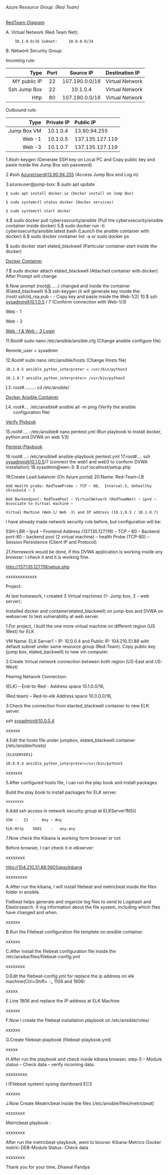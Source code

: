 ######  Azure Resource Group: (Red Team) #######

[RedTeam-Diagram](https://github.com/DhawalPandya/CyberSecurity/blob/main/Screenshot/RedTeam-Diagram.png)

A.	Virtual Network (Red Team Net):

		10.1.0.0/16	Subnet:		10.0.0.0/24

B.	Network Security Group: 

Incoming rule: 

| Type              | Port    | Source IP           | Destination IP    |
|------------------:|:-------:|:-------------------:|:------------------|
|  MY public IP     | 22      | 107.190.0.0/16	    |Virtual Network    |
|  Ssh Jump Box     |  22     |   10.1.0.4	    |Virtual Network    |
|  Http             |  80     | 107.190.0.0/16      |Virtual Network    |

Outbound rule:	 
	          
| Type  		|Private IP   	      | Public IP               |
|----------------------:|:-------------------:|:------------------------|
|Jump Box VM	        | 10.1.0.4            |13.90.94.255             |
| Web -1		| 10.1.0.5	      |137.135.127.119          |
| Web -3  		| 10.1.0.7	      |137.135.127.119          |
               

1.#ssh-keygen (Generate SSH key on Local PC and Copy public key and paste inside the Jump Box ssh password)

2.#ssh AzureUser@13.90.94.255 (Access Jump Box and Log in)

3.azureuser@jump-box: $ sudo apt update

    $ sudo apt install docker.io (Docker install on Jump Box)
    
    $ sudo systemctl status docker (Docker services)
   
    $ sudo systemctl start docker
   
4.$ sudo docker pull cyberxsecurity/ansible (Pull the cyberxsecurity/ansible container inside docker) 
5.$ sudo docker run  -ti cyberxsecurity/ansible:latest bash (Launch the ansible container with docker)
6.$ sudo docker container list -a      or  sudo docker ps

  $ sudo docker start elated_blackwell (Particular container start inside the docker) 
    
 [Docker Container](https://github.com/DhawalPandya/CyberSecurity/blob/main/Screenshot/elated_blackwellContainer.PNG)
 
7.$ sudo docker attach elated_blackwell (Attached container with docker) After Prompt will change 
       
8.Now prompt (root@......) changed and inside the container (Elated_blackwell)
9.$ ssh-keygen (it will generate key inside the: /root/.ssh/id_rsa.pub - - Copy key and paste inside the Web-1/2)
10.$ ssh sysadmin@10.1.0.5 / 7 (Conform connection with Web-1/3)

Web - 1
 
Web - 3

[Web -1 & Web - 3 Login](https://github.com/DhawalPandya/CyberSecurity/blob/main/Screenshot/LoginWeb1-3.PNG)
 
11.Root# sudo nano /etc/ansible/ansible.cfg 	(Change ansible configure file)

   Remote_user = sysadmin

12.Root# sudo nano /etc/ansible/hosts		(Change Hosts file)

	10.1.0.5 ansible_python_interpreter = /usr/bin/python3
	
	10.1.0.7 ansible_python_interpreter= /usr/bin/python3
 
13. root#........: cd /etc/ansible/

[Docker Ansible Container](https://github.com/DhawalPandya/CyberSecurity/blob/main/Screenshot/Docker-ps.PNG)

14. root#.... /etc/ansible# ansible all -m ping 	(Verify the ansible configuration file)

[Verify Plybook]()
 
15.root#......:/etc/ansible# nano pentest.yml 		(Run playbook to install docker, python and DVWA on web 1/3)

[Pentest-Playbook]()
 
16.root#....: /etc/ansible# ansible-playbook pentest.yml
17.root#.... ssh sysadmin@10.1.0.5/7  (connect the web1 and web3 to conform DVWA installation)
18.sysadmin@wen-3: $ curl localhost/setup.php

19.Create Load balancer (On Azure portal)
20.Name: Red-Team-LB

	Add Health probe: RedTeamProbe – TCP – 80,  Interval-5, Unhealthy threshold – 2
    
	Add Backendpool: RedTeamPool – VirtualNetwork (RedTeamNet) – ipv4 – Associate to Virtual machine – 
    
	Virtual Machine (Web-1/ Web -3) and IP address (10.1.0.5 / 10.1.0.7)
	
 I have already made network security rule before, but configuration will be: 

SSH-LBR – Ipv4 – Frontend Address (137.135.127.119) – TCP – 80 – Backend port-80 – backend pool (2 virtual machine) – health 		Probe (TCP-80) – Session Persistence (Client IP and Protocol)

21.Homework would be done, if this DVWA application is working inside any browser: I check it and it is working fine. 

   http://137.135.127.119/setup.php
 
xxxxxxxxxxxxx

Project: 

At last homework, I created 3 Virtual machines (1- Jump box, 2 – web server).

Installed docker and container(elated_blackwell) on jump-box and DVWA on webserver to test vulnerability at web server.

1.For project, I built the one more virtual machine on different region (US West) for ELK

VM Name: 	ELK Server1 – IP: 10.0.0.4 and Public IP: 104.210.51.88 with default subnet under same resource group (Red-Team). Copy public key (jump box, elated_backwell) to new vm computer.

2.Create Virtual network connection between both region (US-East and US-West)

Peering Network Connection: 

(ELK) – End-to-Red	-	 Address space 10.1.0.0/16, 	

(Red team) – Red-to-elk	Address space 10.0.0.0/16,

3.Check the connection from elacted_blackwell container to new ELK server.

 ssh sysadmin@10.0.0.4
   
 xxxxxx
 
4.Edit the hosts file under jumpbox, elated_blackwell container (/etc/ansible/hosts)
    
    [ELKSERVER1}

	10.0.0.4 ansible_python_interpreter=/usr/bin/python3
 
 xxxxxxx
 
5.After configured hosts file, I can run the play book and install packages

  Build the play book to install packages for ELK server.
 	
    xxxxxxxx
    
6.Add ssh access in network security group at ELKServer1NSG
	
    SSH	-	22	-	Any – Any
	
    ELK-Http	5601	-	any-any
    
7.Now check the Kibana is working form browser or not

 Before browser, I can check it in elkserver: 
 
  xxxxxxxx

http://104.210.51.88:5601/app/kibana

 xxxxxxxxx
 
A.After run the kibana, I will install filebeat and metricbeat inside the files folder in ansible.

Fielbeat helps generate and organize log files to send to Logstash and Elasticsearch. It log information about the file system, including which files have changed and when.

xxxxxx
 
B.Run the Filebeat configuration file templete on ansible container.
 
 xxxxxx

C.After install the filebeat configuration file inside the /etc/ansibe/files/filebeat-config.yml
 
 xxxxxxxx
 
D.Edit the filebeat-config.yml  for replace the ip address on elk machine(Ctrl+Shift+ -_ 1106 and 1806)
 
 xxxxx

E.Line 1806 and replace the IP address at ELK Machine
 
 xxxxxx
 
F.Now I create the filebeat installation playbook on /etc/ansible/roles/
 
 xxxxxx
 
G.Create filebeat-playbook (filebeat-playbook.yml)
 
 xxxxx
 
H.After run the playbook and check inside kibana browser, step-5 – Module status – Check data – verify incoming data.
 
  xxxxxxxxx

I.(Filebeat system) syslog dashboard ECS

xxxxxx

J.Now Create Meatricbeat inside the files (/etc/ansible/files/metricbeat)

xxxxxxxx

 
 
 
 


Metricbeat playbook :
 
 xxxxxxxx

After run the metricbeat-playbook, went to bourse:  Kibana-Metrics-Docker metric-DEB-Module Status- Check data
 
 xxxxxxxx
 


 
Thank you for your time,
Dhawal Pandya

